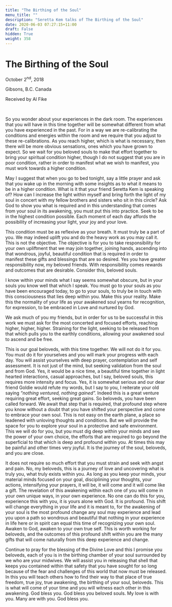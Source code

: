 ```yaml
---
title: "The Birthing of the Soul"
menu_title: ""
description: "Seretta Kem talks of The Birthing of the Soul"
date: 2020-06-03 07:27:15+11:00
draft: False
hidden: True
weight: 358
---
```

# The Birthing of the Soul

October 2<sup>nd</sup>, 2018

Gibsons, B.C. Canada

Received by Al Fike

 

So you wonder about your experiences in the dark room. The experiences that you will have in this time together will be somewhat different from what you have experienced in the past. For in a way we are re-calibrating the conditions and energies within the room and we require that you adjust to these re-calibrations. As you reach higher, which is what is necessary, then there will be more obvious sensations, ones which you have grown to expect. So we wait for you beloved souls to make that effort together to bring your spiritual condition higher, though I do not suggest that you are in poor condition, rather in order to manifest what we wish to manifest, you must work towards a higher condition.

May I suggest that when you go to bed tonight, say a little prayer and ask that you wake up in the morning with some insights as to what it means to be in a higher condition. What is it that your friend Seretta Kem is speaking of? How can I increase the light within myself and bring forth the light of my soul in concert with my fellow brothers and sisters who sit in this circle? Ask God to show you what is required and in this understanding that comes from your soul in its awakening, you must put this into practice. Seek to be in the highest condition possible. Each moment of each day affords the possibility of increasing your light, your joy and your love.

This condition must be as reflexive as your breath. It must truly be a part of you. We may indeed uplift you and do the heavy work as you may call it. This is not the objective. The objective is for you to take responsibility for your own upliftment that we may join together, joining hands, ascending into that wondrous, joyful, beautiful condition that is required in order to manifest these gifts and blessings that are so desired. Yes you have greater responsibility now, my beloved friends. With responsibility comes rewards and outcomes that are desirable. Consider this, beloved souls. 

I know within your minds what I say seems somewhat obscure, but in your souls you know well that which I speak. You must go to your souls as you have been encouraged today, to go to your souls, to truly be in touch with this consciousness that lies deep within you. Make this your reality. Make this the normality of your life as your awakened soul yearns for recognition, for expression, to be embraced in Love and nurtured by God.

We ask much of you my friends, but in order for us to be successful in this work we must ask for the most concerted and focused efforts, reaching higher, higher, higher. Straining for the light, seeking to be released from that which pulls you to the earthly conditions, allowing your awakened soul to ascend and be free. 

This is our goal beloveds, with this time together. We will not do it for you. You must do it for yourselves and you will mark your progress with each day. You will assist yourselves with deep prayer, contemplation and self assessment. It is not just of the mind, but seeking validation from the soul and from God. Yes, it would be a nice time, a beautiful time together in light hearted interactions, casual approaches, but I say, beloved souls, this requires more intensity and focus. Yes, it is somewhat serious and our dear friend Goldie would refute my words, but I say to you, I reiterate your old saying *“nothing ventured, nothing gained”.* Indeed this is a great venture requiring great effort, seeking great gains. So beloveds, you have been called forward. We await that step that is required, that profound step where you know without a doubt that you have shifted your perspective and come to embrace your own soul. This is not easy on the earth plane, a place so leadened with unloving thoughts and conditions. But we will provide the space for you to explore your soul in a protective and safe environment. This we will do for you, but you must dig deep within your minds and see the power of your own choice, the efforts that are required to go beyond the superficial to that which is deep and profound within you. At times this may be painful and other times very joyful. It is the journey of the soul, beloveds, and you are close. 

It does not require so much effort that you must strain and seek with angst and pain. No, my beloveds, this is a journey of love and uncovering what is truly you, what truly exists within you. As long as you keep your minds, your material minds focused on your goal, disciplining your thoughts, your actions, intensifying your prayers, it will be, it will come and it will come like a gift. The revelation of this awakening within each one of you will come in your own unique ways, in your own experience. No one can do this for you, experience this with you, it is yours alone with God. It is profound. This shift will change everything in your life and it is meant to, for the awakening of your soul is the most profound change any soul may experience and lead you upon a path so wondrous and beautiful that nothing in your experience in life here or in spirit can equal this time of recognizing your own soul. Awaken to God, awaken to your own true self. This is worth working for beloveds, and the outcomes of this profound shift within you are the many gifts that will come naturally from this deep experience and change. 

Continue to pray for the blessing of the Divine Love and this I promise you beloveds, each of you is in the birthing chamber of your soul surrounded by we who are your midwives. We will assist you in releasing that shell that keeps you contained within that safety that you have sought for so long because of the fear and challenges of this world that now must be released. In this you will teach others how to find their way to that place of true freedom, true joy, true awakening, the birthing of your soul, beloveds. This is what will come of your time and you will witness each other in this awakening. God bless you. God bless you beloved souls. My love is with you. Many are with you. God bless you.